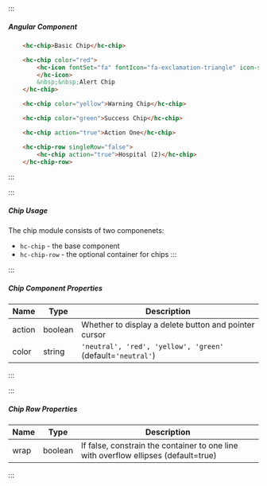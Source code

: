:::
##### Angular Component
``` html
    <hc-chip>Basic Chip</hc-chip>

    <hc-chip color="red">
        <hc-icon fontSet="fa" fontIcon="fa-exclamation-triangle" icon-sm>
        </hc-icon>
        &nbsp;&nbsp;Alert Chip
    </hc-chip>

    <hc-chip color="yellow">Warning Chip</hc-chip>

    <hc-chip color="green">Success Chip</hc-chip>

    <hc-chip action="true">Action One</hc-chip>

    <hc-chip-row singleRow="false">
        <hc-chip action="true">Hospital (2)</hc-chip>
    </hc-chip-row>
```
:::

:::
##### Chip Usage
The chip module consists of two componenets:
- `hc-chip` - the base component
- `hc-chip-row` - the optional container for chips
:::

:::
##### Chip Component Properties
| Name | Type | Description |
| - | - | - |
|action|boolean|Whether to display a delete button and pointer cursor|
|color|string|`'neutral', 'red', 'yellow', 'green'` (default=`'neutral'`)|
:::

:::
##### Chip Row Properties
| Name | Type | Description |
| - | - | - |
|wrap|boolean|If false, constrain the container to one line with overflow ellipses (default=true)|
:::
